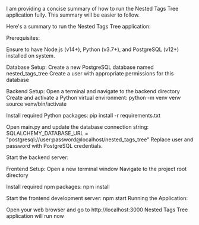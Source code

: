 I am providing a concise summary of how to run the Nested Tags Tree application fully. This summary will be easier to follow.

Here's a summary to run the Nested Tags Tree application:

Prerequisites:

Ensure to have Node.js (v14+), Python (v3.7+), and PostgreSQL (v12+) installed on system.

Database Setup:
Create a new PostgreSQL database named nested_tags_tree
Create a user with appropriate permissions for this database

Backend Setup:
Open a terminal and navigate to the backend directory
Create and activate a Python virtual environment:
python -m venv venv
source venv/bin/activate

Install required Python packages:
pip install -r requirements.txt

Open main.py and update the database connection string:
SQLALCHEMY_DATABASE_URL = "postgresql://user:password@localhost/nested_tags_tree"
Replace user and password with PostgreSQL credentials.

Start the backend server:

Frontend Setup:
Open a new terminal window
Navigate to the project root directory

Install required npm packages:
npm install

Start the frontend development server:
npm start
Running the Application:

Open your web browser and go to http://localhost:3000
Nested Tags Tree application will run now



